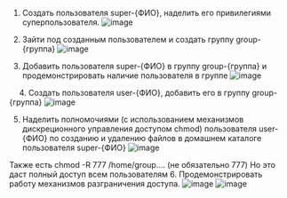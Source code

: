 1.	Создать пользователя super-{ФИО}, наделить его привилегиями суперпользователя.
 ![image](https://github.com/KyryaschiyDeD/TOIB/assets/70753179/b0fc6607-dbaf-4540-a27c-e4e97b45fc7a)

2.	Зайти под созданным пользователем и создать группу group-{группа}
 ![image](https://github.com/KyryaschiyDeD/TOIB/assets/70753179/8aa700f8-640a-45af-ac1f-4d053235f2cb)

3.	Добавить пользователя super-{ФИО} в группу group-{группа} и продемонстрировать наличие пользователя в группе
 ![image](https://github.com/KyryaschiyDeD/TOIB/assets/70753179/27d9ade7-9424-4003-b860-220d4a927bb3)

 
4.	Создать пользователя user-{ФИО}, добавить его в группу group-{группа}
 ![image](https://github.com/KyryaschiyDeD/TOIB/assets/70753179/73b4fa2b-b4aa-453e-a050-53e173a39ebd)


5.	Наделить полномочиями (с использованием механизмов дискреционного управления доступом chmod) пользователя user-{ФИО} по созданию и удалению файлов в домашнем каталоге пользователя super-{ФИО}
 ![image](https://github.com/KyryaschiyDeD/TOIB/assets/70753179/9d30a295-dae9-4cc4-820c-e03e48527e2d)

Также есть chmod -R 777 /home/group…. (не обязательно 777)
Но это даст полный доступ всем пользователям
6.	Продемонстрировать работу механизмов разграничения доступа.
![image](https://github.com/KyryaschiyDeD/TOIB/assets/70753179/58173adb-aaf0-4249-a647-8802fea06324)
![image](https://github.com/KyryaschiyDeD/TOIB/assets/70753179/74bcfa1b-5ad6-4fa4-9ba2-f6f83cbaa417)
